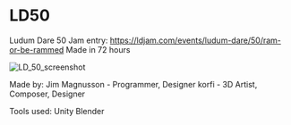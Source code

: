 # LD50
Ludum Dare 50 Jam entry: https://ldjam.com/events/ludum-dare/50/ram-or-be-rammed
Made in 72 hours

![LD_50_screenshot](https://github.com/JimMagnusson/LD50/assets/50302387/9a39a78b-d8a6-4e27-adb9-09f4d7bf522b)

Made by: Jim Magnusson - Programmer, Designer
korfi - 3D Artist, Composer, Designer

Tools used:
Unity
Blender
